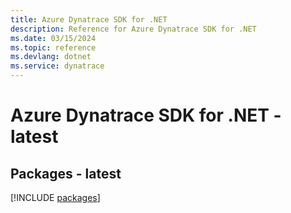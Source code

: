 ```yaml
---
title: Azure Dynatrace SDK for .NET
description: Reference for Azure Dynatrace SDK for .NET
ms.date: 03/15/2024
ms.topic: reference
ms.devlang: dotnet
ms.service: dynatrace
---
```

# Azure Dynatrace SDK for .NET - latest
## Packages - latest
[!INCLUDE [packages](dynatrace-index.md)]